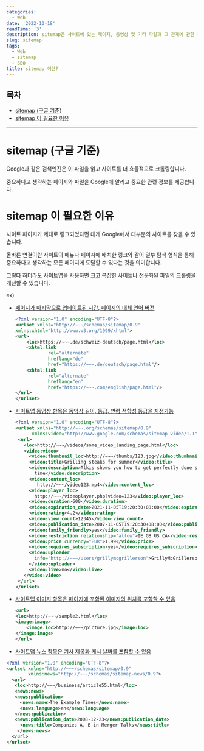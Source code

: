 ```yaml
---
categories:
  - Web
date: '2022-10-18'
readTime: '3'
description: sitemap은 사이트에 있는 페이지, 동영상 및 기타 파일과 그 관계에 관한 정보를 제공하는 파일입니다.
slug: sitemap
tags:
  - Web
  - sitemap
  - SEO
title: sitemap 이란?
---
```


## 목차

- [sitemap (구글 기준)](#sitemap-구글-기준)
- [sitemap 이 필요한 이유](#sitemap-이-필요한-이유)

---

# sitemap (구글 기준)

Google과 같은 검색엔진은 이 파일을 읽고 사이트를 더 효율적으로 크롤링합니다.

중요하다고 생각하는 페이지와 파일을 Google에 알리고 중요한 관련 정보를 제공합니다.

# sitemap 이 필요한 이유

사이트 페이지가 제대로 링크되었다면 대개 Google에서 대부분의 사이트를 찾을 수 있습니다.

올바른 연결이란 사이트의 메뉴나 페이지에 배치한 링크와 같이 일부 탐색 형식을 통해 중요하다고 생각하는 모든 페이지에 도달할 수 있다는 것을 의미합니다.

그렇다 하더라도 사이트맵을 사용하면 크고 복잡한 사이트나 전문화된 파일의 크롤링을 개선할 수 있습니다.

ex)

- [페이지가 마지막으로 업데이트된 시간, 페이지의 대체 언어 버전](https://developers.google.com/search/docs/advanced/crawling/localized-versions?hl=ko)

  ```xml
  <?xml version="1.0" encoding="UTF-8"?>
  <urlset xmlns="http://~~~/schemas/sitemap/0.9"
  xmlns:xhtml="http://www.w3.org/1999/xhtml">
  <url>
      <loc>https://~~~.de/schweiz-deutsch/page.html</loc>
      <xhtml:link
              rel="alternate"
              hreflang="de"
              href="https://~~~.de/deutsch/page.html"/>
      <xhtml:link
              rel="alternate"
              hreflang="en"
              href="https://~~~.com/english/page.html"/>
  </url>
  </urlset>
  ```

- [사이트맵 동영상 항목은 동영상 길이, 등급, 연령 적합성 등급을 지정가능](https://developers.google.com/search/docs/crawling-indexing/sitemaps/video-sitemaps)

  ```xml
  <?xml version="1.0" encoding="UTF-8"?>
  <urlset xmlns="http://~~~.org/schemas/sitemap/0.9"
        xmlns:video="http://www.google.com/schemas/sitemap-video/1.1">
   <url>
     <loc>http://~~~/videos/some_video_landing_page.html</loc>
     <video:video>
       <video:thumbnail_loc>http://~~~/thumbs/123.jpg</video:thumbnail_loc>
       <video:title>Grilling steaks for summer</video:title>
       <video:description>Alkis shows you how to get perfectly done steaks every
         time</video:description>
       <video:content_loc>
          http://~~~/video123.mp4</video:content_loc>
       <video:player_loc>
         http://~~~/videoplayer.php?video=123</video:player_loc>
       <video:duration>600</video:duration>
       <video:expiration_date>2021-11-05T19:20:30+08:00</video:expiration_date>
       <video:rating>4.2</video:rating>
       <video:view_count>12345</video:view_count>
       <video:publication_date>2007-11-05T19:20:30+08:00</video:publication_date>
       <video:family_friendly>yes</video:family_friendly>
       <video:restriction relationship="allow">IE GB US CA</video:restriction>
       <video:price currency="EUR">1.99</video:price>
       <video:requires_subscription>yes</video:requires_subscription>
       <video:uploader
         info="http://~~~/users/grillymcgrillerson">GrillyMcGrillerson
       </video:uploader>
       <video:live>no</video:live>
     </video:video>
   </url>
  </urlset>
  ```

- [사이트맵 이미지 항목은 페이지에 포함된 이미지의 위치를 포함할 수 있음](https://developers.google.com/search/docs/crawling-indexing/sitemaps/image-sitemaps)

  ```xml
  <url>
  <loc>http://~~~/sample2.html</loc>
  <image:image>
      <image:loc>http://~~~/picture.jpg</image:loc>
  </image:image>
  </url>
  ```

- [사이트맵 뉴스 항목은 기사 제목과 게시 날짜를 포함할 수 있음](https://developers.google.com/search/docs/crawling-indexing/sitemaps/news-sitemap)

```xml
<?xml version="1.0" encoding="UTF-8"?>
<urlset xmlns="http://~~~/schemas/sitemap/0.9"
        xmlns:news="http://~~~/schemas/sitemap-news/0.9">
  <url>
   <loc>http://~~~/business/article55.html</loc>
   <news:news>
   <news:publication>
     <news:name>The Example Times</news:name>
     <news:language>en</news:language>
   </news:publication>
   <news:publication_date>2008-12-23</news:publication_date>
     <news:title>Companies A, B in Merger Talks</news:title>
    </news:news>
  </url>
</urlset>
```
